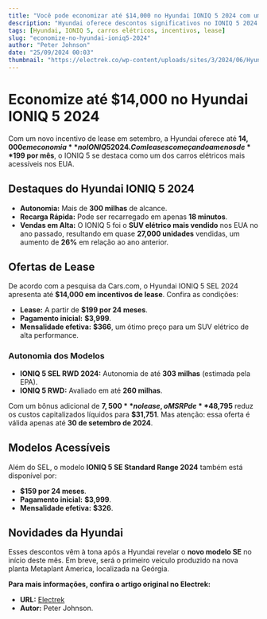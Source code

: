 ```yaml
---
title: "Você pode economizar até $14,000 no Hyundai IONIQ 5 2024 com um novo incentivo de lease"
description: "Hyundai oferece descontos significativos no IONIQ 5 2024 com novo incentivo de lease."
tags: [Hyundai, IONIQ 5, carros elétricos, incentivos, lease]
slug: "economize-no-hyundai-ioniq5-2024"
author: "Peter Johnson"
date: "25/09/2024 00:03"
thumbnail: "https://electrek.co/wp-content/uploads/sites/3/2024/06/Hyundai-IONIQ-5-lease-cheapest.jpeg?quality=82&strip=all&w=1400"
---
```


# Economize até $14,000 no Hyundai IONIQ 5 2024

Com um novo incentivo de lease em setembro, a Hyundai oferece até **$14,000 em economia** no IONIQ 5 2024. Com leases começando a menos de **$199 por mês**, o IONIQ 5 se destaca como um dos carros elétricos mais acessíveis nos EUA.

## Destaques do Hyundai IONIQ 5 2024

- **Autonomia:** Mais de **300 milhas** de alcance.
- **Recarga Rápida:** Pode ser recarregado em apenas **18 minutos**.
- **Vendas em Alta:** O IONIQ 5 foi o **SUV elétrico mais vendido** nos EUA no ano passado, resultando em quase **27,000 unidades** vendidas, um aumento de **26%** em relação ao ano anterior.

## Ofertas de Lease

De acordo com a pesquisa da Cars.com, o Hyundai IONIQ 5 SEL 2024 apresenta até **$14,000 em incentivos de lease**. Confira as condições:

- **Lease:** A partir de **$199 por 24 meses**.
- **Pagamento inicial:** **$3,999**.
- **Mensalidade efetiva:** **$366**, um ótimo preço para um SUV elétrico de alta performance.

### Autonomia dos Modelos

- **IONIQ 5 SEL RWD 2024:** Autonomia de até **303 milhas** (estimada pela EPA).
- **IONIQ 5 RWD:** Avaliado em até **260 milhas**.

Com um bônus adicional de **$7,500** no lease, o MSRP de **$48,795** reduz os custos capitalizados líquidos para **$31,751**. Mas atenção: essa oferta é válida apenas até **30 de setembro de 2024**.

## Modelos Acessíveis

Além do SEL, o modelo **IONIQ 5 SE Standard Range 2024** também está disponível por:

- **$159 por 24 meses**.
- **Pagamento inicial:** **$3,999**.
- **Mensalidade efetiva:** **$326**.

## Novidades da Hyundai

Esses descontos vêm à tona após a Hyundai revelar o **novo modelo SE** no início deste mês. Em breve, será o primeiro veículo produzido na nova planta Metaplant America, localizada na Geórgia.

**Para mais informações, confira o artigo original no Electrek:**
- **URL:** [Electrek](https://electrek.co/2024/09/24/hyundai-offers-14000-off-2024-ioniq-5-new-lease-cash/)
- **Autor:** Peter Johnson.